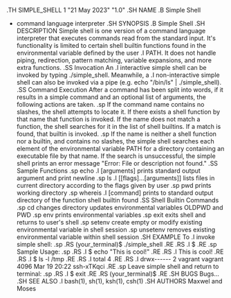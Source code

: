 .TH SIMPLE_SHELL 1 "21 May 2023" "1.0"
.SH NAME
.B Simple Shell
- command language interpreter
.SH SYNOPSIS
.B Simple Shell
.SH DESCRIPTION
Simple shell is one version of a command language interpreter that executes commands read from the standard input. It's functionality is limited to certain shell builtin functions found in the environmental variable defined by the user
.I PATH.
It does not handle piping, redirection, pattern matching, variable expansions, and more extra functions.
.SS Invocation
An
.I interactive
simple shell can be invoked by typing ./simple_shell. Meanwhile, a
.I non-interactive
simple shell can also be invoked via a pipe (e.g. echo "/bin/ls" | ./simple_shell).
.SS Command Execution
After a command has been split into words, if it results in a simple command and an optional list of arguments, the following actions are taken.
.sp
If the command name contains no slashes, the shell attempts to locate it. If there exists a shell function by that name that function is invoked. If the name does not match a function, the shell searches for it in the list of shell builtins. If a match is found, that builtin is invoked.
.sp
If the name is neither a shell function nor a builtin, and contains no slashes, the simple shell searches each element of the environmental variable PATH for a directory containing an executable file by that name. If the search is unsuccessful, the simple shell prints an error message "Error: File or description not found."
.SS Sample Functions
.sp
echo
.I [arguments]
      prints standard output argument and print newline
.sp
ls
.I [[flags]...[arguments]]
      lists files in current directory according to the flags given by user
.sp
pwd
      prints working directory
.sp
whereis
.I [command]
      prints to standard output directory of the function shell builtin found
.SS Shell Builtin Commands
.sp
cd
      changes directory updates environmental variables OLDPWD and PWD
.sp
env
      prints environmental variables
.sp
exit
      exits shell and returns to user's shell
.sp
setenv
      create empty or modify existing environmental variable in shell session
.sp
unsetenv
      removes existing environmental variable within shell session
.SH EXAMPLE
To
.I invoke
simple shell:
.sp
.RS
(your_terminal)$ ./simple_shell
.RE
.RS
.I $
.RE
.sp
Sample Usage:
.sp
.RS
.I $
echo "This is cool!"
.RE
.RS
.I This is cool!
.RE
.RS
.I $
ls -l /tmp
.RE
.RS
.I total 4
.RE
.RS
.I drwx------ 2 vagrant vagrant 4096 Mar 19 20:22 ssh-xTKqci
.RE
.sp
Leave simple shell and return to terminal:
.sp
.RS
.I $
exit
.RE
.RS
(your_terminal)$
.RE
.SH BUGS
Bugs...
.SH SEE ALSO
.I bash(1), sh(1), ksh(1), csh(1)
.SH AUTHORS
Maxwel and Moses
